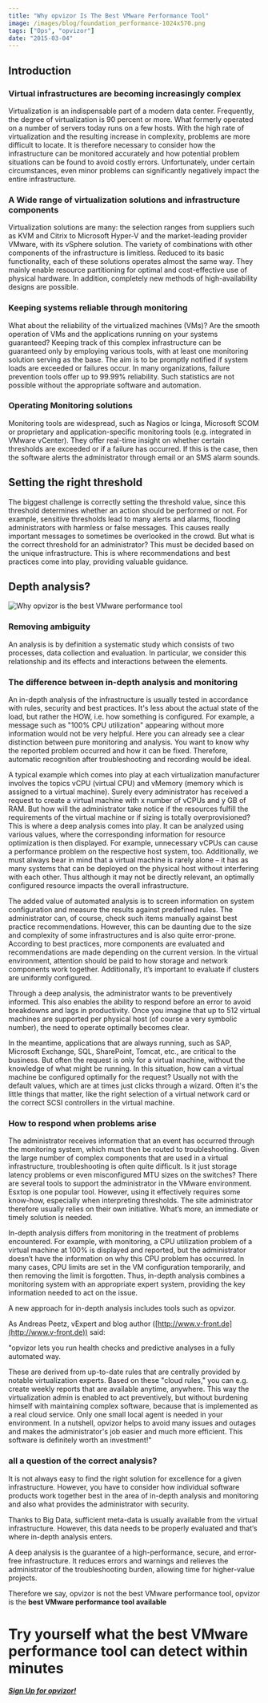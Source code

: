 ```yaml
---
title: "Why opvizor Is The Best VMware Performance Tool"
image: /images/blog/foundation_performance-1024x570.png
tags: ["Ops", "opvizor"]
date: "2015-03-04"
---
```


## Introduction

### Virtual infrastructures are becoming increasingly complex

Virtualization is an indispensable part of a modern data center. Frequently, the degree of virtualization is 90 percent or more. What formerly operated on a number of servers today runs on a few hosts. With the high rate of virtualization and the resulting increase in complexity, problems are more difficult to locate. It is therefore necessary to consider how the infrastructure can be monitored accurately and how potential problem situations can be found to avoid costly errors. Unfortunately, under certain circumstances, even minor problems can significantly negatively impact the entire infrastructure.

### A Wide range of virtualization solutions and infrastructure components

Virtualization solutions are many: the selection ranges from suppliers such as KVM and Citrix to Microsoft Hyper-V and the market-leading provider VMware, with its vSphere solution. The variety of combinations with other components of the infrastructure is limitless. Reduced to its basic functionality, each of these solutions operates almost the same way. They mainly enable resource partitioning for optimal and cost-effective use of physical hardware. In addition, completely new methods of high-availability designs are possible.

### Keeping systems reliable through monitoring

What about the reliability of the virtualized machines (VMs)? Are the smooth operation of VMs and the applications running on your systems guaranteed? Keeping track of this complex infrastructure can be guaranteed only by employing various tools, with at least one monitoring solution serving as the base. The aim is to be promptly notified if system loads are exceeded or failures occur. In many organizations, failure prevention tools offer up to 99.99% reliability. Such statistics are not possible without the appropriate software and automation.

### Operating Monitoring solutions

Monitoring tools are widespread, such as Nagios or Icinga, Microsoft SCOM or proprietary and application-specific monitoring tools (e.g. integrated in VMware vCenter). They offer real-time insight on whether certain thresholds are exceeded or if a failure has occurred. If this is the case, then the software alerts the administrator through email or an SMS alarm sounds.

## Setting the right threshold

The biggest challenge is correctly setting the threshold value, since this threshold determines whether an action should be performed or not. For example, sensitive thresholds lead to many alerts and alarms, flooding administrators with harmless or false messages. This causes really important messages to sometimes be overlooked in the crowd. But what is the correct threshold for an administrator? This must be decided based on the unique infrastructure. This is where recommendations and best practices come into play, providing valuable guidance.

## Depth **analysis?**

![Why opvizor is the best VMware performance tool](/images/blog/foundation_performance-1024x570.png)

### Removing ambiguity

An analysis is by definition a systematic study which consists of two processes, data collection and evaluation. In particular, we consider this relationship and its effects and interactions between the elements.

### The difference between in-depth analysis and monitoring

An in-depth analysis of the infrastructure is usually tested in accordance with rules, security and best practices. It's less about the actual state of the load, but rather the HOW, i.e. how something is configured. For example, a message such as "100% CPU utilization" appearing without more information would not be very helpful. Here you can already see a clear distinction between pure monitoring and analysis. You want to know why the reported problem occurred and how it can be fixed. Therefore, automatic recognition after troubleshooting and recording would be ideal.

A typical example which comes into play at each virtualization manufacturer involves the topics vCPU (virtual CPU) and vMemory (memory which is assigned to a virtual machine). Surely every administrator has received a request to create a virtual machine with x number of vCPUs and y GB of RAM. But how will the administrator take notice if the resources fulfill the requirements of the virtual machine or if sizing is totally overprovisioned? This is where a deep analysis comes into play. It can be analyzed using various values, where the corresponding information for resource optimization is then displayed. For example, unnecessary vCPUs can cause a performance problem on the respective host system, too. Additionally, we must always bear in mind that a virtual machine is rarely alone – it has as many systems that can be deployed on the physical host without interfering with each other. Thus although it may not be directly relevant, an optimally configured resource impacts the overall infrastructure.

The added value of automated analysis is to screen information on system configuration and measure the results against predefined rules. The administrator can, of course, check such items manually against best practice recommendations. However, this can be daunting due to the size and complexity of some infrastructures and is also quite error-prone. According to best practices, more components are evaluated and recommendations are made depending on the current version. In the virtual environment, attention should be paid to how storage and network components work together. Additionally, it’s important to evaluate if clusters are uniformly configured.

Through a deep analysis, the administrator wants to be preventively informed. This also enables the ability to respond before an error to avoid breakdowns and lags in productivity. Once you imagine that up to 512 virtual machines are supported per physical host (of course a very symbolic number), the need to operate optimally becomes clear.

In the meantime, applications that are always running, such as SAP, Microsoft Exchange, SQL, SharePoint, Tomcat, etc., are critical to the business. But often the request is only for a virtual machine, without the knowledge of what might be running. In this situation, how can a virtual machine be configured optimally for the request? Usually not with the default values, which are at times just clicks through a wizard. Often it's the little things that matter, like the right selection of a virtual network card or the correct SCSI controllers in the virtual machine.

### How to respond when problems arise

The administrator receives information that an event has occurred through the monitoring system, which must then be routed to troubleshooting. Given the large number of complex components that are used in a virtual infrastructure, troubleshooting is often quite difficult. Is it just storage latency problems or even misconfigured MTU sizes on the switches? There are several tools to support the administrator in the VMware environment. Esxtop is one popular tool. However, using it effectively requires some know-how, especially when interpreting thresholds. The site administrator therefore usually relies on their own initiative. What’s more, an immediate or timely solution is needed.

In-depth analysis differs from monitoring in the treatment of problems encountered. For example, with monitoring, a CPU utilization problem of a virtual machine at 100% is displayed and reported, but the administrator doesn’t have the information on why this CPU problem has occurred. In many cases, CPU limits are set in the VM configuration temporarily, and then removing the limit is forgotten. Thus, in-depth analysis combines a monitoring system with an appropriate expert system, providing the key information needed to act on the issue.

A new approach for in-depth analysis includes tools such as opvizor.

As Andreas Peetz, vExpert and blog author ([http://www.v-front.de](http://www.v-front.de)) said:

"opvizor lets you run health checks and predictive analyses in a fully automated way.

These are derived from up-to-date rules that are centrally provided by notable virtualization experts. Based on these "cloud rules," you can e.g. create weekly reports that are available anytime, anywhere. This way the virtualization admin is enabled to act preventively, but without burdening himself with maintaining complex software, because that is implemented as a real cloud service. Only one small local agent is needed in your environment. In a nutshell, opvizor helps to avoid many issues and outages and makes the administrator's job easier and much more efficient. This software is definitely worth an investment!"

### all a question of the correct analysis?

It is not always easy to find the right solution for excellence for a given infrastructure. However, you have to consider how individual software products work together best in the area of in-depth analysis and monitoring and also what provides the administrator with security.

Thanks to Big Data, sufficient meta-data is usually available from the virtual infrastructure. However, this data needs to be properly evaluated and that‘s where in-depth analysis enters.

A deep analysis is the guarantee of a high-performance, secure, and error-free infrastructure. It reduces errors and warnings and relieves the administrator of the troubleshooting burden, allowing time for higher-value projects.

Therefore we say, opvizor is not the best VMware performance tool, opvizor is the **best VMware performance tool available**

# Try yourself what the best VMware performance tool can detect within minutes

##### [**Sign Up for opvizor!**](/register)
